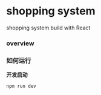 # shopping system
shopping system build with React

### overview


### 如何运行

**开发启动**
```node命令行
npm run dev
```


